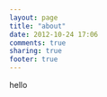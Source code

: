 ```yaml
---
layout: page
title: "about"
date: 2012-10-24 17:06
comments: true
sharing: true
footer: true
---
```



hello
